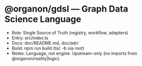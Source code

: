 # @organon/gdsl — Graph Data Science Language

- Role: Single Source of Truth (registry, workflow, adapters)
- Entry: src/index.ts
- Docs: doc/README.md, doc/adr/
- Build: npm run build (tsc -b via root)
- Notes: Language, not engine. Upstream-only (no imports from @organon/reality|logic).
